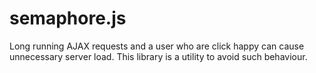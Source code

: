 # semaphore.js

Long running AJAX requests and a user who are click happy can cause unnecessary
server load. This library is a utility to avoid such behaviour.
